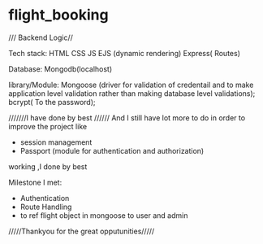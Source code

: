 # flight_booking

/// Backend Logic//

Tech stack:
HTML
CSS
JS
EJS (dynamic rendering)
Express( Routes)

Database:
Mongodb(localhost)

library/Module:
 Mongoose (driver for validation of credentail and to make application level validation rather than making database level validations);
 bcrypt( To the  password);
 
  ///////I have done  by best //////
  And I still have lot more to do in order to improve the project like
  * session management
  * Passport (module for authentication and authorization)
  
  working ,I  done by best 
  
  Milestone I met:
  
  * Authentication
  * Route Handling
  * to ref flight object in mongoose to user and admin


/////Thankyou for the great opputunities/////
  
  
  
  
